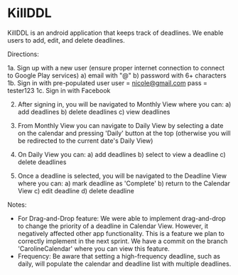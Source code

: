 # KillDDL
KillDDL is an android application that keeps track of deadlines. We enable users to add, edit, and delete deadlines. 

Directions:

1a. Sign up with a new user (ensure proper internet connection to connect to Google Play services)
  a) email with "@"
  b) password with 6+ characters
1b. Sign in with pre-populated user
  user = nicole@gmail.com
  pass = tester123
1c. Sign in with Facebook

2. After signing in, you will be navigated to Monthly View where you can:
    a) add deadlines
    b) delete deadlines
    c) view deadlines
    
3. From Monthly View you can navigate to Daily View by selecting a date on the calendar and pressing 'Daily' button at the top
(otherwise you will be redirected to the current date's Daily View)

4. On Daily View you can:
  a) add deadlines
  b) select to view a deadline
  c) delete deadlines
  
5. Once a deadline is selected, you will be navigated to the Deadline View where you can:
  a) mark deadline as 'Complete'
  b) return to the Calendar View
  c) edit deadline
  d) delete deadline
  
  
  Notes:
  
  - For Drag-and-Drop feature: We were able to implement drag-and-drop to change the priority of a deadline in Calendar View. 
  However, it negatively affected other app functionality. This is a feature we plan to correctly implement in the next 
  sprint. We have a commit on the branch 'CarolineCalendar' where you can view this feature.
  - Frequency: Be aware that setting a high-frequency deadline, such as daily, will populate the calendar and deadline list 
  with multiple deadlines. 
 
  
